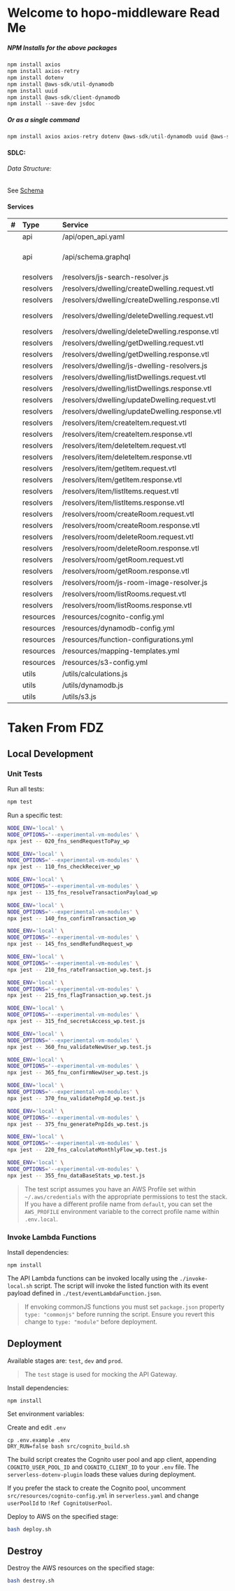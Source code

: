 # Welcome to hopo-middleware Read Me




##### NPM Installs for the above packages
```javascript
npm install axios
npm install axios-retry
npm install dotenv
npm install @aws-sdk/util-dynamodb
npm install uuid
npm install @aws-sdk/client-dynamodb
npm install --save-dev jsdoc
```
##### Or as a single command
```javascript
npm install axios axios-retry dotenv @aws-sdk/util-dynamodb uuid @aws-sdk/client-dynamodb --save-dev jsdoc
```




#### SDLC:

###### Data Structure:

See [Schema](./src/api/schema.graphql)

#### Services
| #    | Type      | Service                                         | Comments / TODO                                  |
| :--- | :-------- | :---------------------------------------------- | :----------------------------------------------- |
|      | api       | /api/open_api.yaml                              |                                                  |
|      | api       | /api/schema.graphql                             | add  `isDeleted:BOOLEAN!`to dwelling, room, item |
|      | resolvers | /resolvers/js-search-resolver.js                |                                                  |
|      | resolvers | /resolvers/dwelling/createDwelling.request.vtl  |                                                  |
|      | resolvers | /resolvers/dwelling/createDwelling.response.vtl |                                                  |
|      | resolvers | /resolvers/dwelling/deleteDwelling.request.vtl  | Revise to PUTITEM TRUE on isDeleted              |
|      | resolvers | /resolvers/dwelling/deleteDwelling.response.vtl |                                                  |
|      | resolvers | /resolvers/dwelling/getDwelling.request.vtl     |                                                  |
|      | resolvers | /resolvers/dwelling/getDwelling.response.vtl    |                                                  |
|      | resolvers | /resolvers/dwelling/js-dwelling-resolvers.js    |                                                  |
|      | resolvers | /resolvers/dwelling/listDwellings.request.vtl   |                                                  |
|      | resolvers | /resolvers/dwelling/listDwellings.response.vtl  |                                                  |
|      | resolvers | /resolvers/dwelling/updateDwelling.request.vtl  |                                                  |
|      | resolvers | /resolvers/dwelling/updateDwelling.response.vtl |                                                  |
|      | resolvers | /resolvers/item/createItem.request.vtl          |                                                  |
|      | resolvers | /resolvers/item/createItem.response.vtl         |                                                  |
|      | resolvers | /resolvers/item/deleteItem.request.vtl          | Missing VTL Code                                 |
|      | resolvers | /resolvers/item/deleteItem.response.vtl         | Missing VTL Code                                 |
|      | resolvers | /resolvers/item/getItem.request.vtl             |                                                  |
|      | resolvers | /resolvers/item/getItem.response.vtl            |                                                  |
|      | resolvers | /resolvers/item/listItems.request.vtl           |                                                  |
|      | resolvers | /resolvers/item/listItems.response.vtl          |                                                  |
|      | resolvers | /resolvers/room/createRoom.request.vtl          |                                                  |
|      | resolvers | /resolvers/room/createRoom.response.vtl         |                                                  |
|      | resolvers | /resolvers/room/deleteRoom.request.vtl          | Missing VTL Code                                 |
|      | resolvers | /resolvers/room/deleteRoom.response.vtl         | Missing VTL Code                                 |
|      | resolvers | /resolvers/room/getRoom.request.vtl             |                                                  |
|      | resolvers | /resolvers/room/getRoom.response.vtl            |                                                  |
|      | resolvers | /resolvers/room/js-room-image-resolver.js       |                                                  |
|      | resolvers | /resolvers/room/listRooms.request.vtl           |                                                  |
|      | resolvers | /resolvers/room/listRooms.response.vtl          |                                                  |
|      | resources | /resources/cognito-config.yml                   |                                                  |
|      | resources | /resources/dynamodb-config.yml                  |                                                  |
|      | resources | /resources/function-configurations.yml          |                                                  |
|      | resources | /resources/mapping-templates.yml                |                                                  |
|      | resources | /resources/s3-config.yml                        |                                                  |
|      | utils     | /utils/calculations.js                          |                                                  |
|      | utils     | /utils/dynamodb.js                              |                                                  |
|      | utils     | /utils/s3.js                                    |                                                  |














# Taken From FDZ

## Local Development

### Unit Tests

Run all tests:

```bash
npm test
```

Run a specific test:

```bash
NODE_ENV='local' \
NODE_OPTIONS='--experimental-vm-modules' \
npx jest -- 020_fns_sendRequestToPay_wp
```

```bash
NODE_ENV='local' \
NODE_OPTIONS='--experimental-vm-modules' \
npx jest -- 110_fns_checkReceiver_wp
```

```bash
NODE_ENV='local' \
NODE_OPTIONS='--experimental-vm-modules' \
npx jest -- 135_fns_resolveTransactionPayload_wp
```

```bash
NODE_ENV='local' \
NODE_OPTIONS='--experimental-vm-modules' \
npx jest -- 140_fns_confirmTransaction_wp
```

```bash
NODE_ENV='local' \
NODE_OPTIONS='--experimental-vm-modules' \
npx jest -- 145_fns_sendRefundRequest_wp
```

```bash
NODE_ENV='local' \
NODE_OPTIONS='--experimental-vm-modules' \
npx jest -- 210_fns_rateTransaction_wp.test.js
```

```bash
NODE_ENV='local' \
NODE_OPTIONS='--experimental-vm-modules' \
npx jest -- 215_fns_flagTransaction_wp.test.js
```

```bash
NODE_ENV='local' \
NODE_OPTIONS='--experimental-vm-modules' \
npx jest -- 315_fnd_secretsAccess_wp.test.js
```

```bash
NODE_ENV='local' \
NODE_OPTIONS='--experimental-vm-modules' \
npx jest -- 360_fnu_validateNewUser_wp.test.js
```

```bash
NODE_ENV='local' \
NODE_OPTIONS='--experimental-vm-modules' \
npx jest -- 365_fnu_confirmNewUser_wp.test.js
```

```bash
NODE_ENV='local' \
NODE_OPTIONS='--experimental-vm-modules' \
npx jest -- 370_fnu_validatePnpId_wp.test.js
```

```bash
NODE_ENV='local' \
NODE_OPTIONS='--experimental-vm-modules' \
npx jest -- 375_fnu_generatePnpIds_wp.test.js
```

```bash
NODE_ENV='local' \
NODE_OPTIONS='--experimental-vm-modules' \
npx jest -- 220_fns_calculateMonthlyFlow_wp.test.js
```

```bash
NODE_ENV='local' \
NODE_OPTIONS='--experimental-vm-modules' \
npx jest -- 355_fnu_dataBaseStats_wp.test.js
```

> The test script assumes you have an AWS Profile set within `~/.aws/credentials` with the appropriate permissions to test the stack. If you have a different profile name from `default`, you can set the `AWS_PROFILE` environment variable to the correct profile name within `.env.local`.


### Invoke Lambda Functions

Install dependencies:

```console
npm install
```

The API Lambda functions can be invoked locally using the `./invoke-local.sh` script. The script will invoke the listed function with its event payload defined in `./test/eventLambdaFunction.json`.

> If envoking commonJS functions you must set `package.json` property `type: "commonjs"` before running the script. Ensure you revert this change to `type: "module"` before deployment.

## Deployment

Available stages are: `test`, `dev` and `prod`.

> The `test` stage is used for mocking the API Gateway.

Install dependencies:

```console
npm install
```

Set environment variables:

Create and edit `.env`
```console
cp .env.example .env
DRY_RUN=false bash src/cognito_build.sh
```

The build script creates the Cognito user pool and app client, appending
`COGNITO_USER_POOL_ID` and `COGNITO_CLIENT_ID` to your `.env` file. The
`serverless-dotenv-plugin` loads these values during deployment.

If you prefer the stack to create the Cognito pool, uncomment
`src/resources/cognito-config.yml` in `serverless.yaml` and change
`userPoolId` to `!Ref CognitoUserPool`.

Deploy to AWS on the specified stage:

```bash
bash deploy.sh
```

## Destroy

Destroy the AWS resources on the specified stage:

```bash
bash destroy.sh
```